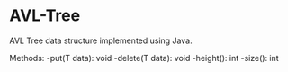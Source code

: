 # AVL-Tree

AVL Tree data structure implemented using Java.

Methods:
-put(T data): void
-delete(T data): void
-height(): int
-size(): int
